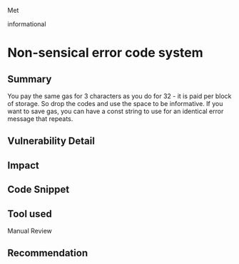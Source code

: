 Met

informational

# Non-sensical error code system

## Summary
You pay the same gas for 3 characters as you do for 32 - it is paid per block of storage. So drop the codes and use the space to be informative.
If you want to save gas, you can have a const string to use for an identical error message that repeats.
## Vulnerability Detail

## Impact

## Code Snippet

## Tool used

Manual Review

## Recommendation
